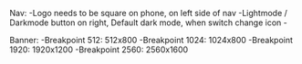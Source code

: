 Nav:
    -Logo needs to be square on phone, on left side of nav
    -Lightmode / Darkmode button on right, Default dark mode, when switch change icon
    -


Banner:
    -Breakpoint 512: 512x800
    -Breakpoint 1024: 1024x800
    -Breakpoint 1920: 1920x1200
    -Breakpoint 2560: 2560x1600


    